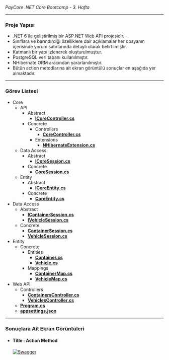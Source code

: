 <i>PayCore .NET Core Bootcamp - 3. Hafta</i>

<hr />
<h3>Proje Yapısı</h4>
<ul>
    <li>.NET 6 ile geliştirilmiş bir ASP.NET Web API projesidir.</li>
    <li>Sınıflara ve barındırdığı özelliklere dair açıklamalar her dosyanın içerisinde yorum satırlarında detaylı olarak belirtilmiştir.</li>
    <li>Katmanlı bir yapı izlenerek oluşturulmuştur.</li>
    <li>PostgreSQL veri tabanı kullanılmıştır.</li>
    <li>NHibernate ORM aracından yararlanılmıştır.</li>
    <li>Bütün action metodlarına ait ekran görüntülü sonuçlar en aşağıda yer almaktadır.</li>
</ul>

<hr />
<h3>Görev Listesi</h4>
<ul>
    <li>Core
        <ul>
            <li>API
                <ul>
                    <li>Abstract
                        <ul>
                            <li><a href="" target="_blank"><b>ICoreController.cs</b></a></li>
                        </ul>
                    </li>
                    <li>Concrete
                        <ul>
                            <li>Controllers
                                <ul>
                                    <li><a href="" target="_blank"><b>CoreController.cs</b></a></li>
                                </ul>
                            </li>
                            <li>Extensions
                                <ul>
                                    <li><a href="" target="_blank"><b>NHibernateExtension.cs</b></a></li>
                                </ul>
                            </li>
                        </ul>
                    </li>
                </ul>
            </li>
            <li>Data Access
                <ul>
                    <li>Abstract
                        <ul>
                            <li><a href="" target="_blank"><b>ICoreSession.cs</b></a></li>
                        </ul>
                    </li>
                    <li>Concrete
                        <ul>
                            <li><a href="" target="_blank"><b>CoreSession.cs</b></a></li>
                        </ul>
                    </li>
                </ul>
            </li>
            <li>Entity
                <ul>
                    <li>Abstract
                        <ul>
                            <li><a href="" target="_blank"><b>ICoreEntity.cs</b></a></li>
                        </ul>
                    </li>
                    <li>Concrete
                        <ul>
                            <li><a href="" target="_blank"><b>CoreEntity.cs</b></a></li>
                        </ul>
                    </li>
                </ul>
            </li>
        </ul>
    </li>
    <li>Data Access
        <ul>
            <li>Abstract
                <ul>
                    <li><a href="" target="_blank"><b>IContainerSession.cs</b></a></li>
                    <li><a href="" target="_blank"><b>IVehicleSession.cs</b></a></li>
                </ul>
            </li>
            <li>Concrete
                <ul>
                    <li><a href="" target="_blank"><b>ContainerSession.cs</b></a></li>
                    <li><a href="" target="_blank"><b>VehicleSession.cs</b></a></li>
                </ul>
            </li>
        </ul>
    </li>
    <li>Entity
        <ul>
            <li>Concrete
                <ul>
                    <li>Entities
                        <ul>
                            <li><a href="" target="_blank"><b>Container.cs</b></a></li>
                            <li><a href="" target="_blank"><b>Vehicle.cs</b></a></li>
                        </ul>
                    </li>
                    <li>Mappings
                        <ul>
                            <li><a href="" target="_blank"><b>ContainerMap.cs</b></a></li>
                            <li><a href="" target="_blank"><b>VehicleMap.cs</b></a></li>
                        </ul>
                    </li>
                </ul>
            </li>
        </ul>
    </li>
    <li>Web API
        <ul>
            <li>Controllers
                <ul>
                    <li><a href="" target="_blank"><b>ContainersController.cs</b></a></li>
                    <li><a href="" target="_blank"><b>VehiclesController.cs</b></a></li>
                </ul>
            </li>
            <li><a href="" target="_blank"><b>Program.cs</b></a></li>
            <li><a href="" target="_blank"><b>appsettings.json</b></a></li>
        </ul>
    </li>
</ul>

<hr />
<h3><b>Sonuçlara Ait Ekran Görüntüleri</b></h2>
<ul>
<li>
<h4>Title : Action Method</h4>
<p dir="auto"><a target="_blank" rel="noopener noreferrer" href=""><img src="" alt="Swagger" style="max-width: 100%;"></a></p>
</li>

